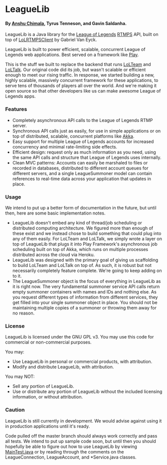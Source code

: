 # LeagueLib
#### By [Anshu Chimala](http://www.achimala.com), Tyrus Tenneson, and Gavin Saldanha.

LeagueLib is a Java library for the [League of Legends](http://www.leagueoflegends.com) [RTMPS](http://en.wikipedia.org/wiki/Real_Time_Messaging_Protocol) API, built on top of [LoLRTMPSClient](http://code.google.com/p/lolrtmpsclient) by Gabriel Van Eyck.

LeagueLib is built to power efficient, scalable, concurrent League of Legends web applications. Best served on a framework like [Play](http://www.playframework.com/).

This is the stuff we built to replace the backend that runs [LoLTeam](http://www.lolteam.net) and [LoLTalk](http://loltalk.achimala.com). Our original code did its job, but wasn't scalable or efficient enough to meet our rising traffic. In response, we started building a new, highly scalable, massively concurrent framework for these applications, to serve tens of thousands of players all over the world. And we're making it open source so that other developers like us can make awesome League of Legends apps.

### Features
* Completely asynchronous API calls to the League of Legends RTMP server.
* Synchronous API calls just as easily, for use in simple applications or on top of distributed, scalable, concurrent platforms like [Akka](http://www.akka.io).
* Easy support for multiple League of Legends accounts for increased concurrency and minimal rate-limiting side effects.
* Efficient design: request only as much information as you need, using the same API calls and structure that League of Legends uses internally.
* Clean MVC patterns: Accounts can easily be marshaled to files or recorded in databases, distributed to different account queues for different servers, and a single LeagueSummoner model can contain references to real-time data across your application that updates in place.

### Usage

We intend to put up a better form of documentation in the future, but until then, here are some basic implementation notes.
* LeagueLib doesn't embed any kind of thread/job scheduling or distributed computing architecture. We figured more than enough of these exist and we instead chose to build something that could plug into any of them easily. For LoLTeam and LoLTalk, we simply wrote a layer on top of LeagueLib that plugs it into Play Framework's asynchronous job scheduling built on top of Akka, which runs on multiple processes distributed across the cloud via Heroku.
* LeagueLib was designed with the primary goal of giving us scaffolding to build LoLTeam and LoLTalk on top of. As such, it is robust but not necessarily completely feature complete. We're going to keep adding on to it.
* The LeagueSummoner object is the focus of everything in LeagueLib as it is right now. The very fundamental summoner service API calls return empty summoner containers with names and IDs and nothing else. As you request different types of information from different services, they get filled into your single summoner object in place. You should not be maintaining multiple copies of a summoner or throwing them away for no reason.

### License
LeagueLib is licensed under the GNU GPL v3. You may use this code for commercial or non-commercial purposes.

You may:
* Use LeagueLib in personal or commercial products, with attribution.
* Modify and distribute LeagueLib, with attribution.

You may NOT:
* Sell any portion of LeagueLib.
* Use or distribute any portion of LeagueLib without the included licensing information, or without attribution.

### Caution
LeagueLib is still currently in development. We would advise against using it in production applications until it's ready.

Code pulled off the master branch should always work correctly and pass all tests. We intend to put up sample code soon, but until then you should hopefully be able to figure out how to use LeagueLib by viewing [MainTest.java](https://github.com/achimala/leaguelib/blob/master/src/com/achimala/leaguelib/tests/MainTest.java) or by reading through the comments on the LeagueConnection, LeagueAccount, and *Service.java classes.
